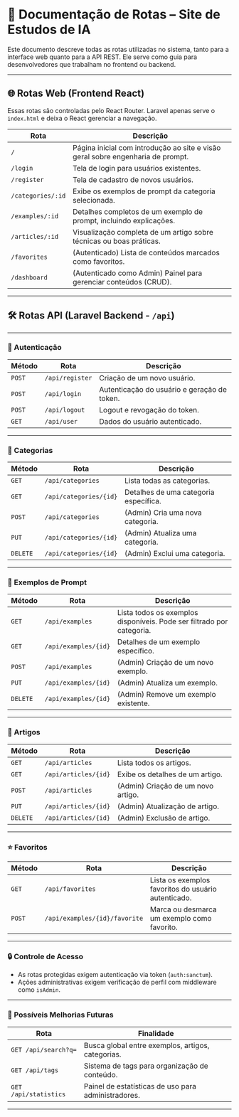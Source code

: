 # 📘 Documentação de Rotas – Site de Estudos de IA

Este documento descreve todas as rotas utilizadas no sistema, tanto para a interface web quanto para a API REST. Ele serve como guia para desenvolvedores que trabalham no frontend ou backend.

---

## 🌐 Rotas Web (Frontend React)

Essas rotas são controladas pelo React Router. Laravel apenas serve o `index.html` e deixa o React gerenciar a navegação.

| Rota | Descrição |
|------|-----------|
| `/` | Página inicial com introdução ao site e visão geral sobre engenharia de prompt. |
| `/login` | Tela de login para usuários existentes. |
| `/register` | Tela de cadastro de novos usuários. |
| `/categories/:id` | Exibe os exemplos de prompt da categoria selecionada. |
| `/examples/:id` | Detalhes completos de um exemplo de prompt, incluindo explicações. |
| `/articles/:id` | Visualização completa de um artigo sobre técnicas ou boas práticas. |
| `/favorites` | (Autenticado) Lista de conteúdos marcados como favoritos. |
| `/dashboard` | (Autenticado como Admin) Painel para gerenciar conteúdos (CRUD). |

---

## 🛠️ Rotas API (Laravel Backend - `/api`)

---

### 🔐 Autenticação

| Método | Rota | Descrição |
|--------|------|-----------|
| `POST` | `/api/register` | Criação de um novo usuário. |
| `POST` | `/api/login` | Autenticação do usuário e geração de token. |
| `POST` | `/api/logout` | Logout e revogação do token. |
| `GET`  | `/api/user` | Dados do usuário autenticado. |

---

### 📁 Categorias

| Método | Rota | Descrição |
|--------|------|-----------|
| `GET` | `/api/categories` | Lista todas as categorias. |
| `GET` | `/api/categories/{id}` | Detalhes de uma categoria específica. |
| `POST` | `/api/categories` | (Admin) Cria uma nova categoria. |
| `PUT` | `/api/categories/{id}` | (Admin) Atualiza uma categoria. |
| `DELETE` | `/api/categories/{id}` | (Admin) Exclui uma categoria. |

---

### 💬 Exemplos de Prompt

| Método | Rota | Descrição |
|--------|------|-----------|
| `GET` | `/api/examples` | Lista todos os exemplos disponíveis. Pode ser filtrado por categoria. |
| `GET` | `/api/examples/{id}` | Detalhes de um exemplo específico. |
| `POST` | `/api/examples` | (Admin) Criação de um novo exemplo. |
| `PUT` | `/api/examples/{id}` | (Admin) Atualiza um exemplo. |
| `DELETE` | `/api/examples/{id}` | (Admin) Remove um exemplo existente. |

---

### 📄 Artigos

| Método | Rota | Descrição |
|--------|------|-----------|
| `GET` | `/api/articles` | Lista todos os artigos. |
| `GET` | `/api/articles/{id}` | Exibe os detalhes de um artigo. |
| `POST` | `/api/articles` | (Admin) Criação de um novo artigo. |
| `PUT` | `/api/articles/{id}` | (Admin) Atualização de artigo. |
| `DELETE` | `/api/articles/{id}` | (Admin) Exclusão de artigo. |

---

### ⭐ Favoritos

| Método | Rota | Descrição |
|--------|------|-----------|
| `GET` | `/api/favorites` | Lista os exemplos favoritos do usuário autenticado. |
| `POST` | `/api/examples/{id}/favorite` | Marca ou desmarca um exemplo como favorito. |

---

### 🔒 Controle de Acesso

- As rotas protegidas exigem autenticação via token (`auth:sanctum`).
- Ações administrativas exigem verificação de perfil com middleware como `isAdmin`.

---

### 🧪 Possíveis Melhorias Futuras

| Rota | Finalidade |
|------|------------|
| `GET /api/search?q=` | Busca global entre exemplos, artigos, categorias. |
| `GET /api/tags` | Sistema de tags para organização de conteúdo. |
| `GET /api/statistics` | Painel de estatísticas de uso para administradores. |

---
